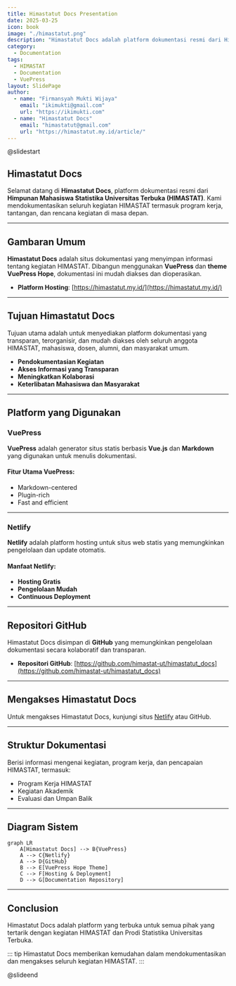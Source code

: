 ```yaml
---
title: Himastatut Docs Presentation
date: 2025-03-25
icon: book
image: "./himastatut.png"
description: "Himastatut Docs adalah platform dokumentasi resmi dari Himpunan Mahasiswa Statistika Universitas Terbuka (HIMASTAT)."
category: 
  - Documentation
tags:
  - HIMASTAT
  - Documentation
  - VuePress
layout: SlidePage
author:
  - name: "Firmansyah Mukti Wijaya"
    email: "ikimukti@gmail.com"
    url: "https://ikimukti.com"
  - name: "Himastatut Docs"
    email: "himastatut@gmail.com"
    url: "https://himastatut.my.id/article/"
---
```


@slidestart

## Himastatut Docs

Selamat datang di **Himastatut Docs**, platform dokumentasi resmi dari **Himpunan Mahasiswa Statistika Universitas Terbuka (HIMASTAT)**. Kami mendokumentasikan seluruh kegiatan HIMASTAT termasuk program kerja, tantangan, dan rencana kegiatan di masa depan.

---

## Gambaran Umum

**Himastatut Docs** adalah situs dokumentasi yang menyimpan informasi tentang kegiatan HIMASTAT. Dibangun menggunakan **VuePress** dan **theme VuePress Hope**, dokumentasi ini mudah diakses dan dioperasikan.

- **Platform Hosting**: [https://himastatut.my.id/](https://himastatut.my.id/)

---

## Tujuan Himastatut Docs

Tujuan utama adalah untuk menyediakan platform dokumentasi yang transparan, terorganisir, dan mudah diakses oleh seluruh anggota HIMASTAT, mahasiswa, dosen, alumni, dan masyarakat umum.

- **Pendokumentasian Kegiatan**
- **Akses Informasi yang Transparan**
- **Meningkatkan Kolaborasi**
- **Keterlibatan Mahasiswa dan Masyarakat**

---

## Platform yang Digunakan

### VuePress

**VuePress** adalah generator situs statis berbasis **Vue.js** dan **Markdown** yang digunakan untuk menulis dokumentasi.

#### Fitur Utama VuePress:
- Markdown-centered
- Plugin-rich
- Fast and efficient

---

### Netlify

**Netlify** adalah platform hosting untuk situs web statis yang memungkinkan pengelolaan dan update otomatis.

#### Manfaat Netlify:
- **Hosting Gratis**
- **Pengelolaan Mudah**
- **Continuous Deployment**

---

## Repositori GitHub

Himastatut Docs disimpan di **GitHub** yang memungkinkan pengelolaan dokumentasi secara kolaboratif dan transparan.

- **Repositori GitHub**: [https://github.com/himastat-ut/himastatut_docs](https://github.com/himastat-ut/himastatut_docs)

---

## Mengakses Himastatut Docs

Untuk mengakses Himastatut Docs, kunjungi situs [Netlify](https://himastatut.my.id/) atau GitHub.

---

## Struktur Dokumentasi

Berisi informasi mengenai kegiatan, program kerja, dan pencapaian HIMASTAT, termasuk:
- Program Kerja HIMASTAT
- Kegiatan Akademik
- Evaluasi dan Umpan Balik

---

## Diagram Sistem

```mermaid
graph LR
    A[Himastatut Docs] --> B{VuePress}
    A --> C{Netlify}
    A --> D{GitHub}
    B --> E[VuePress Hope Theme]
    C --> F[Hosting & Deployment]
    D --> G[Documentation Repository]
```

---

## Conclusion

Himastatut Docs adalah platform yang terbuka untuk semua pihak yang tertarik dengan kegiatan HIMASTAT dan Prodi Statistika Universitas Terbuka.

::: tip 
Himastatut Docs memberikan kemudahan dalam mendokumentasikan dan mengakses seluruh kegiatan HIMASTAT. 
:::

@slideend

